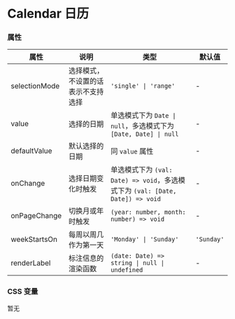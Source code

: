 # Calendar 日历

<code src="./demos/demo1.tsx"></code>
<code src="./demos/demo2.tsx"></code>
<code src="./demos/demo3.tsx"></code>

### 属性

| 属性          | 说明                               | 类型                                                                           | 默认值     |
| ------------- | ---------------------------------- | ------------------------------------------------------------------------------ | ---------- |
| selectionMode | 选择模式，不设置的话表示不支持选择 | `'single' \| 'range'`                                                          | -          |
| value         | 选择的日期                         | 单选模式下为 `Date \| null`，多选模式下为 `[Date, Date] \| null`               | -          |
| defaultValue  | 默认选择的日期                     | 同 `value` 属性                                                                | -          |
| onChange      | 选择日期变化时触发                 | 单选模式下为 `(val: Date) => void`，多选模式下为 `(val: [Date, Date]) => void` | -          |
| onPageChange  | 切换月或年时触发                   | `(year: number, month: number) => void`                                        | -          |
| weekStartsOn  | 每周以周几作为第一天               | `'Monday' \| 'Sunday'`                                                         | `'Sunday'` |
| renderLabel   | 标注信息的渲染函数                 | `(date: Date) => string \| null \| undefined`                                  | -          |

### CSS 变量

暂无

